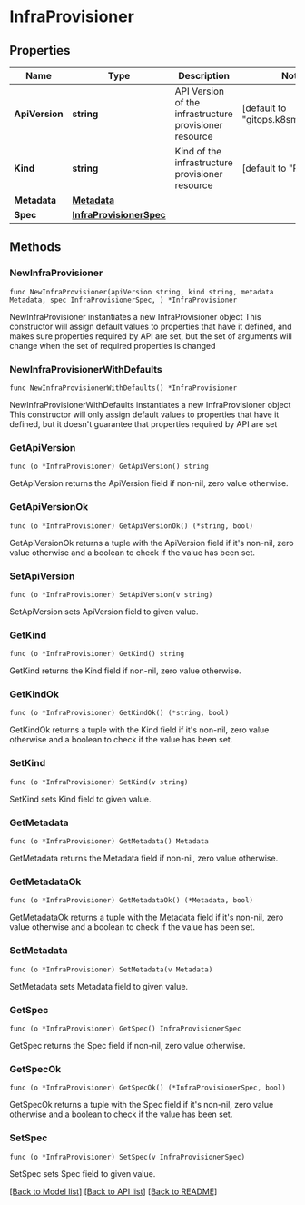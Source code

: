 # InfraProvisioner

## Properties

Name | Type | Description | Notes
------------ | ------------- | ------------- | -------------
**ApiVersion** | **string** | API Version of the infrastructure provisioner resource | [default to "gitops.k8smgmt.io/v3"]
**Kind** | **string** | Kind of the infrastructure provisioner resource | [default to "Pipeline"]
**Metadata** | [**Metadata**](Metadata.md) |  | 
**Spec** | [**InfraProvisionerSpec**](InfraProvisionerSpec.md) |  | 

## Methods

### NewInfraProvisioner

`func NewInfraProvisioner(apiVersion string, kind string, metadata Metadata, spec InfraProvisionerSpec, ) *InfraProvisioner`

NewInfraProvisioner instantiates a new InfraProvisioner object
This constructor will assign default values to properties that have it defined,
and makes sure properties required by API are set, but the set of arguments
will change when the set of required properties is changed

### NewInfraProvisionerWithDefaults

`func NewInfraProvisionerWithDefaults() *InfraProvisioner`

NewInfraProvisionerWithDefaults instantiates a new InfraProvisioner object
This constructor will only assign default values to properties that have it defined,
but it doesn't guarantee that properties required by API are set

### GetApiVersion

`func (o *InfraProvisioner) GetApiVersion() string`

GetApiVersion returns the ApiVersion field if non-nil, zero value otherwise.

### GetApiVersionOk

`func (o *InfraProvisioner) GetApiVersionOk() (*string, bool)`

GetApiVersionOk returns a tuple with the ApiVersion field if it's non-nil, zero value otherwise
and a boolean to check if the value has been set.

### SetApiVersion

`func (o *InfraProvisioner) SetApiVersion(v string)`

SetApiVersion sets ApiVersion field to given value.


### GetKind

`func (o *InfraProvisioner) GetKind() string`

GetKind returns the Kind field if non-nil, zero value otherwise.

### GetKindOk

`func (o *InfraProvisioner) GetKindOk() (*string, bool)`

GetKindOk returns a tuple with the Kind field if it's non-nil, zero value otherwise
and a boolean to check if the value has been set.

### SetKind

`func (o *InfraProvisioner) SetKind(v string)`

SetKind sets Kind field to given value.


### GetMetadata

`func (o *InfraProvisioner) GetMetadata() Metadata`

GetMetadata returns the Metadata field if non-nil, zero value otherwise.

### GetMetadataOk

`func (o *InfraProvisioner) GetMetadataOk() (*Metadata, bool)`

GetMetadataOk returns a tuple with the Metadata field if it's non-nil, zero value otherwise
and a boolean to check if the value has been set.

### SetMetadata

`func (o *InfraProvisioner) SetMetadata(v Metadata)`

SetMetadata sets Metadata field to given value.


### GetSpec

`func (o *InfraProvisioner) GetSpec() InfraProvisionerSpec`

GetSpec returns the Spec field if non-nil, zero value otherwise.

### GetSpecOk

`func (o *InfraProvisioner) GetSpecOk() (*InfraProvisionerSpec, bool)`

GetSpecOk returns a tuple with the Spec field if it's non-nil, zero value otherwise
and a boolean to check if the value has been set.

### SetSpec

`func (o *InfraProvisioner) SetSpec(v InfraProvisionerSpec)`

SetSpec sets Spec field to given value.



[[Back to Model list]](../README.md#documentation-for-models) [[Back to API list]](../README.md#documentation-for-api-endpoints) [[Back to README]](../README.md)



